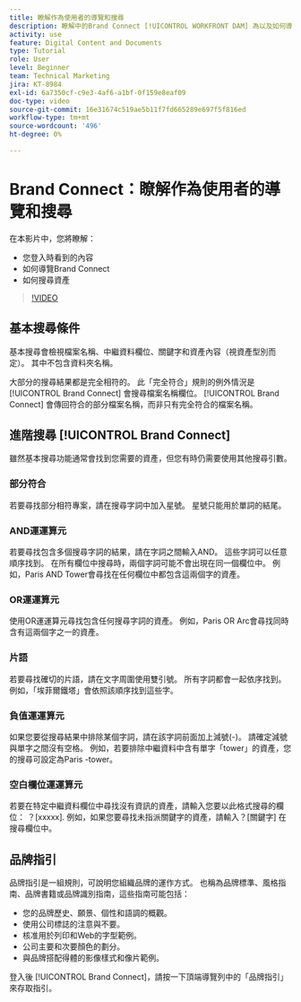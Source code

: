 ```yaml
---
title: 瞭解作為使用者的導覽和搜尋
description: 瞭解中的Brand Connect [!UICONTROL WORKFRONT DAM] 為以及如何導覽。
activity: use
feature: Digital Content and Documents
type: Tutorial
role: User
level: Beginner
team: Technical Marketing
jira: KT-8984
exl-id: 6a7350cf-c9e3-4af6-a1bf-0f159e8eaf09
doc-type: video
source-git-commit: 16e31674c519ae5b11f7fd665289e697f5f816ed
workflow-type: tm+mt
source-wordcount: '496'
ht-degree: 0%

---
```


# Brand Connect：瞭解作為使用者的導覽和搜尋

在本影片中，您將瞭解：

* 您登入時看到的內容
* 如何導覽Brand Connect
* 如何搜尋資產

>[!VIDEO](https://video.tv.adobe.com/v/335246/?quality=12&learn=on)

## 基本搜尋條件

基本搜尋會檢視檔案名稱、中繼資料欄位、關鍵字和資產內容（視資產型別而定）。 其中不包含資料夾名稱。

大部分的搜尋結果都是完全相符的。 此「完全符合」規則的例外情況是 [!UICONTROL Brand Connect] 會搜尋檔案名稱欄位。 [!UICONTROL Brand Connect] 會傳回符合的部分檔案名稱，而非只有完全符合的檔案名稱。

## 進階搜尋 [!UICONTROL Brand Connect]

雖然基本搜尋功能通常會找到您需要的資產，但您有時仍需要使用其他搜尋引數。

### 部分符合

若要尋找部分相符專案，請在搜尋字詞中加入星號。 星號只能用於單詞的結尾。

### AND運運算元

若要尋找包含多個搜尋字詞的結果，請在字詞之間輸入AND。 這些字詞可以任意順序找到。 在所有欄位中搜尋時，兩個字詞可能不會出現在同一個欄位中。 例如，Paris AND Tower會尋找在任何欄位中都包含這兩個字的資產。

### OR運運算元

使用OR運運算元尋找包含任何搜尋字詞的資產。 例如，Paris OR Arc會尋找同時含有這兩個字之一的資產。

### 片語

若要尋找確切的片語，請在文字周圍使用雙引號。 所有字詞都會一起依序找到。 例如，「埃菲爾鐵塔」會依照該順序找到這些字。

### 負值運運算元

如果您要從搜尋結果中排除某個字詞，請在該字詞前面加上減號(-)。 請確定減號與單字之間沒有空格。 例如，若要排除中繼資料中含有單字「tower」的資產，您的搜尋可設定為Paris -tower。

### 空白欄位運運算元

若要在特定中繼資料欄位中尋找沒有資訊的資產，請輸入您要以此格式搜尋的欄位： ？[xxxxx]. 例如，如果您要尋找未指派關鍵字的資產，請輸入？[關鍵字] 在搜尋欄位中。

## 品牌指引

品牌指引是一組規則，可說明您組織品牌的運作方式。 也稱為品牌標準、風格指南、品牌書籍或品牌識別指南，這些指南可能包括：

* 您的品牌歷史、願景、個性和語調的概觀。
* 使用公司標誌的注意與不要。
* 核准用於列印和Web的字型範例。
* 公司主要和次要顏色的劃分。
* 與品牌搭配得體的影像樣式和像片範例。

登入後 [!UICONTROL Brand Connect]，請按一下頂端導覽列中的「品牌指引」來存取指引。
